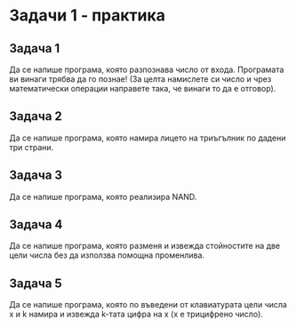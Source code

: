 # Задачи 1 - практика

## Задача 1
Да се напише програма, която разпознава число от входа. Програмата ви винаги трябва да го познае! (За целта намислете си число и чрез математически операции направете така, че винаги то да е отговор).

## Задача 2
Да се напише програма, която намира лицето на триъгълник по дадени три страни.

## Задача 3
Да се напише програма, която реализира NAND.

## Задача 4
Да се напише програма, която разменя и извежда стойностите на две цели числа без да използва помощна променлива.

## Задача 5
Да се напише програма, която по въведени от клавиатурата цели числа x и k намира и извежда k-тата цифра на x (x e трицифрено число).

